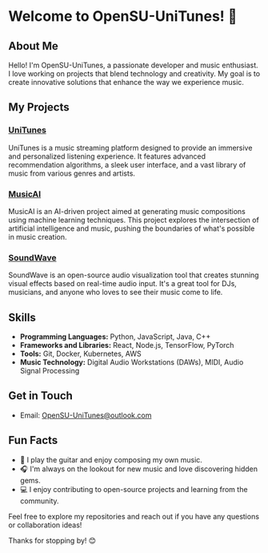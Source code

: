 # Welcome to OpenSU-UniTunes! 🎵

## About Me

Hello! I'm OpenSU-UniTunes, a passionate developer and music enthusiast. I love working on projects that blend technology and creativity. My goal is to create innovative solutions that enhance the way we experience music.

## My Projects

### [UniTunes](https://github.com/OpenSU-UniTunes/UniTunes)
UniTunes is a music streaming platform designed to provide an immersive and personalized listening experience. It features advanced recommendation algorithms, a sleek user interface, and a vast library of music from various genres and artists.

### [MusicAI](https://github.com/OpenSU-UniTunes/MusicAI)
MusicAI is an AI-driven project aimed at generating music compositions using machine learning techniques. This project explores the intersection of artificial intelligence and music, pushing the boundaries of what's possible in music creation.

### [SoundWave](https://github.com/OpenSU-UniTunes/SoundWave)
SoundWave is an open-source audio visualization tool that creates stunning visual effects based on real-time audio input. It's a great tool for DJs, musicians, and anyone who loves to see their music come to life.

## Skills

- **Programming Languages:** Python, JavaScript, Java, C++
- **Frameworks and Libraries:** React, Node.js, TensorFlow, PyTorch
- **Tools:** Git, Docker, Kubernetes, AWS
- **Music Technology:** Digital Audio Workstations (DAWs), MIDI, Audio Signal Processing

## Get in Touch

- Email: [OpenSU-UniTunes@outlook.com](mailto:OpenSU-UniTunes@outlook.com)

## Fun Facts

- 🎸 I play the guitar and enjoy composing my own music.
- 🎧 I'm always on the lookout for new music and love discovering hidden gems.
- 💻 I enjoy contributing to open-source projects and learning from the community.

Feel free to explore my repositories and reach out if you have any questions or collaboration ideas!

Thanks for stopping by! 😊
